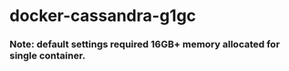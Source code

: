 # docker-cassandra-g1gc

### Note: default settings required 16GB+ memory allocated for single container.
